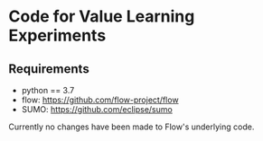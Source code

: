 # Code for Value Learning Experiments

## Requirements
- python == 3.7
- flow: https://github.com/flow-project/flow
- SUMO: https://github.com/eclipse/sumo

Currently no changes have been made to Flow's underlying code.